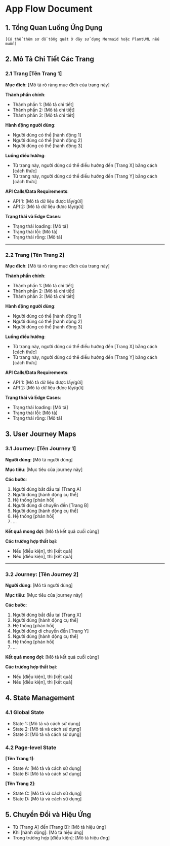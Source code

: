 # App Flow Document

<!-- Template cho tài liệu App Flow Document -->

## 1. Tổng Quan Luồng Ứng Dụng

<!-- Mô tả tổng quan về các luồng chính trong ứng dụng và cách chúng kết nối với nhau -->

```
[Có thể thêm sơ đồ tổng quát ở đây sử dụng Mermaid hoặc PlantUML nếu muốn]
```

## 2. Mô Tả Chi Tiết Các Trang

### 2.1 Trang [Tên Trang 1]

**Mục đích**: [Mô tả rõ ràng mục đích của trang này]

**Thành phần chính**:

- Thành phần 1: [Mô tả chi tiết]
- Thành phần 2: [Mô tả chi tiết]
- Thành phần 3: [Mô tả chi tiết]

**Hành động người dùng**:

- Người dùng có thể [hành động 1]
- Người dùng có thể [hành động 2]
- Người dùng có thể [hành động 3]

**Luồng điều hướng**:

- Từ trang này, người dùng có thể điều hướng đến [Trang X] bằng cách [cách thức]
- Từ trang này, người dùng có thể điều hướng đến [Trang Y] bằng cách [cách thức]

**API Calls/Data Requirements**:

- API 1: [Mô tả dữ liệu được lấy/gửi]
- API 2: [Mô tả dữ liệu được lấy/gửi]

**Trạng thái và Edge Cases**:

- Trạng thái loading: [Mô tả]
- Trạng thái lỗi: [Mô tả]
- Trạng thái rỗng: [Mô tả]

---

### 2.2 Trang [Tên Trang 2]

**Mục đích**: [Mô tả rõ ràng mục đích của trang này]

**Thành phần chính**:

- Thành phần 1: [Mô tả chi tiết]
- Thành phần 2: [Mô tả chi tiết]
- Thành phần 3: [Mô tả chi tiết]

**Hành động người dùng**:

- Người dùng có thể [hành động 1]
- Người dùng có thể [hành động 2]
- Người dùng có thể [hành động 3]

**Luồng điều hướng**:

- Từ trang này, người dùng có thể điều hướng đến [Trang X] bằng cách [cách thức]
- Từ trang này, người dùng có thể điều hướng đến [Trang Y] bằng cách [cách thức]

**API Calls/Data Requirements**:

- API 1: [Mô tả dữ liệu được lấy/gửi]
- API 2: [Mô tả dữ liệu được lấy/gửi]

**Trạng thái và Edge Cases**:

- Trạng thái loading: [Mô tả]
- Trạng thái lỗi: [Mô tả]
- Trạng thái rỗng: [Mô tả]

<!-- Tiếp tục với các trang khác... -->

## 3. User Journey Maps

### 3.1 Journey: [Tên Journey 1]

**Người dùng**: [Mô tả người dùng]

**Mục tiêu**: [Mục tiêu của journey này]

**Các bước**:

1. Người dùng bắt đầu tại [Trang A]
2. Người dùng [hành động cụ thể]
3. Hệ thống [phản hồi]
4. Người dùng di chuyển đến [Trang B]
5. Người dùng [hành động cụ thể]
6. Hệ thống [phản hồi]
7. ...

**Kết quả mong đợi**: [Mô tả kết quả cuối cùng]

**Các trường hợp thất bại**:

- Nếu [điều kiện], thì [kết quả]
- Nếu [điều kiện], thì [kết quả]

---

### 3.2 Journey: [Tên Journey 2]

**Người dùng**: [Mô tả người dùng]

**Mục tiêu**: [Mục tiêu của journey này]

**Các bước**:

1. Người dùng bắt đầu tại [Trang X]
2. Người dùng [hành động cụ thể]
3. Hệ thống [phản hồi]
4. Người dùng di chuyển đến [Trang Y]
5. Người dùng [hành động cụ thể]
6. Hệ thống [phản hồi]
7. ...

**Kết quả mong đợi**: [Mô tả kết quả cuối cùng]

**Các trường hợp thất bại**:

- Nếu [điều kiện], thì [kết quả]
- Nếu [điều kiện], thì [kết quả]

<!-- Tiếp tục với các journey khác... -->

## 4. State Management

### 4.1 Global State

<!-- Mô tả các state được quản lý ở cấp global và cách chúng được sử dụng xuyên suốt ứng dụng -->

- State 1: [Mô tả và cách sử dụng]
- State 2: [Mô tả và cách sử dụng]
- State 3: [Mô tả và cách sử dụng]

### 4.2 Page-level State

<!-- Mô tả các state cụ thể cho từng trang -->

**[Tên Trang 1]**:

- State A: [Mô tả và cách sử dụng]
- State B: [Mô tả và cách sử dụng]

**[Tên Trang 2]**:

- State C: [Mô tả và cách sử dụng]
- State D: [Mô tả và cách sử dụng]

## 5. Chuyển Đổi và Hiệu Ứng

<!-- Mô tả các hiệu ứng chuyển đổi giữa các trang hoặc các thành phần -->

- Từ [Trang A] đến [Trang B]: [Mô tả hiệu ứng]
- Khi [hành động]: [Mô tả hiệu ứng]
- Trong trường hợp [điều kiện]: [Mô tả hiệu ứng]
